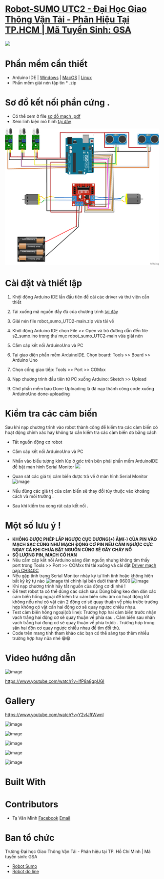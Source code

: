 
# [Robot-SUMO  UTC2 - Đại Học Giao Thông Vận Tải - Phân Hiệu Tại TP.HCM | Mã Tuyển Sinh: GSA](https://utc2.edu.vn)
<img src="https://utc2.edu.vn/upload/company/logo-15725982242.png">

# Phần mềm cần thiết 

- Arduino IDE | [Windows](https://www.microsoft.com/store/apps/9nblggh4rsd8?ocid=badge) | [MacOS](https://downloads.arduino.cc/arduino-1.8.13-macosx.zip) | [Linux](https://downloads.arduino.cc/arduino-1.8.13-linux32.tar.xz)
- Phần mềm giải nén tập tin * .zip
# Sơ đồ kết nối phần cứng .
 - Có thể xem ở file [sơ đồ mạch .pdf](https://github.com/vanminh1310/robot_sumo_UTC2/blob/main/s%C6%A1%20%C4%91%E1%BB%93%20m%E1%BA%A1ch%20.pdf)
 - Xem linh kiện mô hình [tại đây](https://iot-joy.netlify.app/lk.html)
 <img src="https://github.com/vanminh1310/robot_sumo_UTC2/blob/main/s2_sumo/sumo_bb.png">

# Cài đặt và thiết lập  
1. Khởi động Arduino IDE lần đầu tiên để cài các driver và thư viện cần thiết

2. Tải xuống mã nguồn đầy đủ của chương trình [tại đây](https://github.com/vanminh1310/robot_sumo_UTC2.git) 

3. Giải nén file robot_sumo_UTC2-main.zip vừa tải về

4. Khởi động Arduino IDE chọn File >> Open và trỏ đường dẫn đến file s2_sumo.ino trong thư mục robot_sumo_UTC2-main vừa giải nén

5. Cắm cáp kết nối ArduinoUno và PC

6. Tại giao diện phần mềm ArduinoIDE. Chọn board: Tools >> Board >> Arduino Uno

7. Chọn cổng giao tiếp: Tools >> Port >> COMxx

8. Nạp chương trình đầu tiên từ PC xuống Arduino: Sketch >> Upload

9. Chờ phần mềm báo Done Uploading là đã nạp thành công code xuống ArduinoUno done-uploading

# Kiểm tra các cảm biến 
 Sau khi nạp chương trình vào robot thành công để kiểm tra các cảm biến có hoạt động chính xác hay không ta cần kiểm tra các cảm biến đó bằng cách 
  - Tắt nguồn động cơ robot
  - Cắm cáp kết nối ArduinoUno và PC
  - Nhấn vào biểu tượng kính lúp ở góc trên bên phải phần mềm ArduinoIDE để bật màn hình Serial Monitor <img src="http://making.do/alc-makerspace/console-icon.png">
  - Quan sát các giá trị cảm biến được trả về ở màn hình  Serial Monitor ![image](https://user-images.githubusercontent.com/53778428/109662792-055d9380-7b9e-11eb-9603-88b918ac1cbb.png)

 - Nếu đúng các giá trị của cảm biến sẽ thay đồi tùy thuộc vào khoảng cách và môi trường .
 - Sau khi kiểm tra xong rút cáp kết nối .
 
 # Một số lưu ý !
- **KHÔNG ĐƯỢC PHÉP LẮP NGƯỢC CỰC DƯƠNG(+) ÂM(-) CỦA PIN VÀO MẠCH SẠC CŨNG NHƯ MẠCH ĐỘNG CƠ PIN NẾU CẮM NGƯỢC CỰC NGAY CẢ KHI CHƯA BẬT NGUỒN CŨNG SẼ GÂY CHÁY NỔ**
- **SỐ LƯỢNG PIN, MẠCH CÓ HẠN**
- Nếu cắm cáp kết nối Arduino sáng đèn nguồn nhưng không tìm thấy port trong Tools >> Port >> COMxx thì tải xuống và cài đặt [Driver mạch nạp CH340C](https://sparks.gogo.co.nz/assets/_site_/downloads/CH34x_Install_Windows_v3_4.zip)
- Nếu gặp tình trạng Serial Monitor nhảy ký tự linh tinh hoặc không hiện bất kỳ ký tự nào ![image](https://user-images.githubusercontent.com/53778428/109663457-b5330100-7b9e-11eb-840e-9b3954fbfd54.png) thì chỉnh lại bên dưới thành 9600 ![image](https://user-images.githubusercontent.com/53778428/109663602-e27faf00-7b9e-11eb-94b5-24c30d8665cf.png)
- Khi nạp chương trình hãy tắt nguồn của động cơ đi nhé !
- Để test robot ta có thể dùng các cách sau: Dùng băng keo đen dán các cảm biến hồng ngoại để kiểm tra cảm biến siêu âm có hoạt động tốt không nếu như có vật cản 2 động cơ sẽ quay thuận về phía trước trường hợp không có vật cản hai động cơ sẽ quay ngược chiều nhau. 
- Test cảm biến hồng ngoại(dò line): Trường hợp hai cảm biến trước nhận vạch trắng hai động cơ sẽ quay thuận về phía sau . Cảm biến sau nhận vạch trắng hai đọng cơ sẽ quay thuận về phía trước . Trường hợp trong sân hai độn cơ quay ngược chiều nhau để tìm đối thủ.
- Code trên mang tính tham khảo các bạn có thể sáng tạo thêm nhiều trường hợp hay nữa nhé 😁😁

# Video hướng dẫn 
![image](https://user-images.githubusercontent.com/53778428/109901823-3f2cb800-7ccc-11eb-8032-c7fbca6fab1e.png)

https://www.youtube.com/watch?v=IfP8a8gpUGI

# Gallery
https://www.youtube.com/watch?v=Y2vIJftWwnI

![image](https://user-images.githubusercontent.com/53778428/109665891-3b504700-7ba1-11eb-9833-685c5e285aed.png)

![image](https://user-images.githubusercontent.com/53778428/109665936-473c0900-7ba1-11eb-9327-74e5dd38e7dc.png)

![image](https://user-images.githubusercontent.com/53778428/109665983-5753e880-7ba1-11eb-8f58-4c6f87f31816.png)

![image](https://user-images.githubusercontent.com/53778428/109666093-70f53000-7ba1-11eb-8b84-0ae2963a439e.png)

![image](https://user-images.githubusercontent.com/53778428/109666206-8ec29500-7ba1-11eb-9ef9-677565367ef5.png)

# Built With

# Contributors
 - Tạ Văn Minh [Facebook](https://www.facebook.com/taminh1310) [Email](taminh39@gmail.com)
# Ban tổ chức 
Trường Đại học Giao Thông Vận Tải - Phân hiệu tại TP. Hồ Chí Minh | Mã tuyển sinh: GSA

 - [Robot Sumo](https://github.com/vanminh1310/robot_sumo_UTC2)
 - [Robot dò line](https://github.com/spiderock98/XeDoLineUTC2#xe-d%C3%B2-line-utc2---%C4%91%E1%BA%A1i-h%E1%BB%8Dc-giao-th%C3%B4ng-v%E1%BA%ADn-t%E1%BA%A3i---ph%C3%A2n-hi%E1%BB%87u-t%E1%BA%A1i-tphcm--m%C3%A3-tuy%E1%BB%83n-sinh-gsa)






